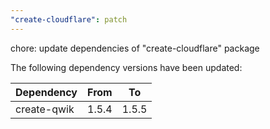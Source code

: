 ```yaml
---
"create-cloudflare": patch
---
```


chore: update dependencies of "create-cloudflare" package

The following dependency versions have been updated:

| Dependency  | From  | To    |
| ----------- | ----- | ----- |
| create-qwik | 1.5.4 | 1.5.5 |
